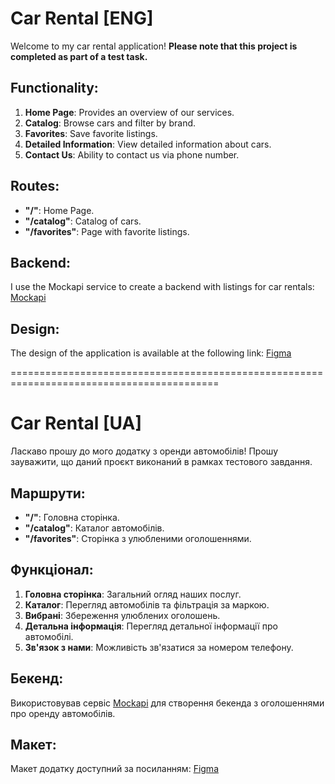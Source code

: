# Car Rental [ENG]

Welcome to my car rental application!
**Please note that this project is completed as part of a test task.**

## Functionality:

1. **Home Page**: Provides an overview of our services.
2. **Catalog**: Browse cars and filter by brand.
3. **Favorites**: Save favorite listings.
4. **Detailed Information**: View detailed information about cars.
5. **Contact Us**: Ability to contact us via phone number.

## Routes:

- **"/"**: Home Page.
- **"/catalog"**: Catalog of cars.
- **"/favorites"**: Page with favorite listings.

## Backend:

I use the Mockapi service to create a backend with listings for car rentals: [Mockapi](https://mockapi.io/)

## Design:

The design of the application is available at the following link: [Figma](https://www.figma.com/file/XhC8FSCfAkraEF5l7Hx4fL/Test?type=design&node-id=0-1&mode=design&t=zjesZfSJZEmOJYae-0)



==========================================================================================


# Car Rental [UA]

Ласкаво прошу до мого додатку з оренди автомобілів!
Прошу зауважити, що даний проєкт виконаний в рамках тестового завдання.

## Маршрути:

- **"/"**: Головна сторінка.
- **"/catalog"**: Каталог автомобілів.
- **"/favorites"**: Сторінка з улюбленими оголошеннями.

## Функціонал:

1. **Головна сторінка**: Загальний огляд наших послуг.
2. **Каталог**: Перегляд автомобілів та фільтрація за маркою.
3. **Вибрані**: Збереження улюблених оголошень.
4. **Детальна інформація**: Перегляд детальної інформації про автомобілі.
5. **Зв'язок з нами**: Можливість зв'язатися за номером телефону.

## Бекенд:

Використовував сервіс [Mockapi](https://mockapi.io/) для створення бекенда з оголошеннями про оренду автомобілів.

## Макет:

Макет додатку доступний за посиланням: [Figma](https://www.figma.com/file/XhC8FSCfAkraEF5l7Hx4fL/Test?type=design&node-id=0-1&mode=design&t=zjesZfSJZEmOJYae-0)




